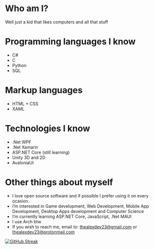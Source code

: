 # Who am I?
Well just a kid that likes computers and all that stuff

# Programming languages I know
- C#
- C
- Python
- SQL

# Markup languages
- HTML + CSS
- XAML

# Technologies I know
- .Net WPF
- .Net Xamarin
- ASP.NET Core (still learning)
- Unity 3D and 2D
- AvaloniaUI

# Other things about myself
- I love open source software and if possible I prefer using it on every ocasion.
- I’m interested in Game development, Web Development, Mobile App Development, Desktop Apps development and Computer Science
- I’m currently learning ASP.NET Core, JavaScript, .Net MAUI
- I use Arch btw
- If you wish to reach me, email to: thealexdev23@gmail.com or thealexdev23@protonmail.com

[![GitHub Streak](http://github-readme-streak-stats.herokuapp.com?user=TheAlexDev23&theme=onedark&date_format=M%20j%5B%2C%20Y%5D)](https://git.io/streak-stats)
